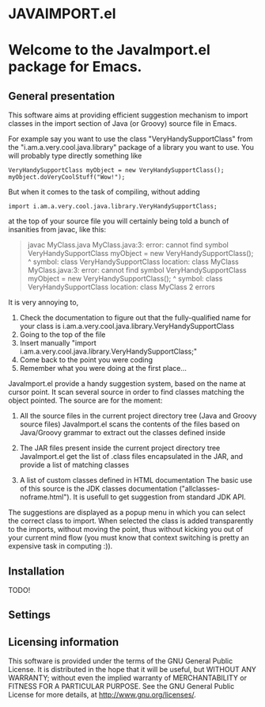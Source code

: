 JAVAIMPORT.el
=============

# Welcome to the JavaImport.el package for Emacs.

## General presentation

This software aims at providing efficient suggestion mechanism to import classes in the import section
of Java (or Groovy) source file in Emacs. 

For example say you want to use the class "VeryHandySupportClass" from the "i.am.a.very.cool.java.library"
package of a library you want to use. You will probably type directly something like

    VeryHandySupportClass myObject = new VeryHandySupportClass();
    myObject.doVeryCoolStuff("Wow!");

But when it comes to the task of compiling, without adding 

    import i.am.a.very.cool.java.library.VeryHandySupportClass;

at the top of your source file you will certainly being told a bunch of insanities from javac, like this:

>    javac MyClass.java
>    MyClass.java:3: error: cannot find symbol
>            VeryHandySupportClass myObject = new VeryHandySupportClass();
>            ^
>      symbol:   class VeryHandySupportClass
>      location: class MyClass
>    MyClass.java:3: error: cannot find symbol
>            VeryHandySupportClass myObject = new VeryHandySupportClass();
>                                             ^
>      symbol:   class VeryHandySupportClass
>      location: class MyClass
>    2 errors

It is very annoying to, 
1. Check the documentation to figure out that the fully-qualified name for your class is i.am.a.very.cool.java.library.VeryHandySupportClass
2. Going to the top of the file
3. Insert manually "import i.am.a.very.cool.java.library.VeryHandySupportClass;"
4. Come back to the point you were coding
5. Remember what you were doing at the first place...

JavaImport.el provide a handy suggestion system, based on the name at cursor point. It scan several source in order to find
classes matching the object pointed. The source are for the moment:

1. All the source files in the current project directory tree (Java and Groovy source files)
JavaImport.el scans the contents of the files based on Java/Groovy grammar to extract out the classes defined inside

2. The JAR files present inside the current project directory tree
JavaImport.el get the list of .class files encapsulated in the JAR, and provide a list of matching classes

3. A list of custom classes defined in HTML documentation
The basic use of this source is the JDK classes documentation ("allclasses-noframe.html").
It is usefull to get suggestion from standard JDK API.

The suggestions are displayed as a popup menu in which you can select the correct class to import.
When selected the class is added transparently to the imports, without moving the point, thus without kicking you out
of your current mind flow (you must know that context switching is pretty an expensive task in computing :)).

## Installation

TODO!

## Settings

## Licensing information

This software is provided under the terms of the GNU General Public License.
It is distributed in the hope that it will be useful, but WITHOUT ANY WARRANTY;
without even the implied warranty of MERCHANTABILITY or FITNESS FOR A PARTICULAR PURPOSE.
See the GNU General Public License for more details, at <http://www.gnu.org/licenses/>.